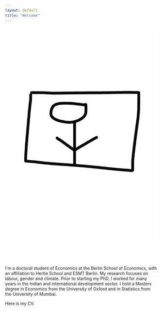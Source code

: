 ```yaml
---
layout: default
title: "Welcome"
---
```


<div style="display: flex; flex-direction: row; gap: 2em; flex-wrap: wrap;">
  <div style="flex: 1; min-width: 250px;">
    <img src="/assets/img/photo.jpg" alt="Profile Photo" style="max-width: 100%; border-radius: 5px;">
  </div>
  <div style="flex: 2; min-width: 300px;">
    <h1> </h1>
    <p> I'm a doctoral student of Economics at the Berlin School of Economics, with an affiliation to Hertie School and ESMT Berlin. My research focuses on labour, gender and climate. Prior to starting my PhD, I worked for many years in the Indian and international development sector. I hold a Masters degree in Economics from the University of Oxford and in Statistics from the University of Mumbai. </p>
    <p> Here is my CV. </p>
  </div>
</div>

